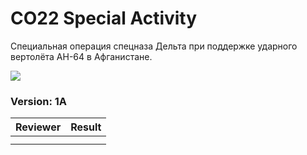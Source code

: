 ﻿# CO22 Special Activity
Специальная операция спецназа Дельта при поддержке ударного вертолёта AH-64 в Афганистане. 

<img src='https://raw.githubusercontent.com/rempopo/CO20_Special_Activity_1A.MCN_Aliabad/main/overview.jpg' />	

### Version: 1A


| Reviewer | Result |
| ------------ | ------------- |
|  |  |
|  |  |

